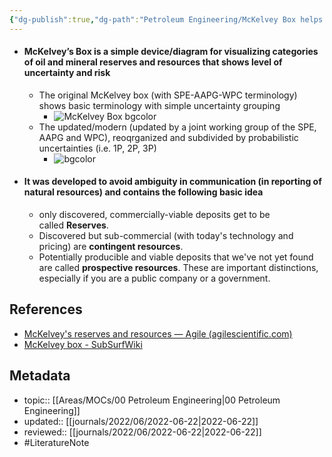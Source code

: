 ```yaml
---
{"dg-publish":true,"dg-path":"Petroleum Engineering/McKelvey Box helps to visualise mineral resources uncertainty.md","permalink":"/petroleum-engineering/mc-kelvey-box-helps-to-visualise-mineral-resources-uncertainty/","title":"McKelvey Box helps to visualise mineral resources uncertainty","updated":"2022-10-10T19:25:33.673+08:00"}
---
```



- #### McKelvey’s Box is a simple device/diagram for visualizing categories of oil and mineral reserves and resources that shows level of uncertainty and risk
	- The original McKelvey box (with SPE-AAPG-WPC terminology) shows basic terminology with simple uncertainty grouping
		- ![McKelvey Box bgcolor](https://subsurfwiki.org/images/thumb/5/55/Simple_McKelvey_box.svg/450px-Simple_McKelvey_box.svg.png)
	- The updated/modern (updated by a joint working group of the SPE, AAPG and WPC), reoqrganized and subdivided by probabilistic uncertainties (i.e. 1P, 2P, 3P)
		- ![bgcolor](https://subsurfwiki.org/images/thumb/f/fe/McKelvey_box.svg/750px-McKelvey_box.svg.png)
- #### It was developed to avoid ambiguity in communication (in reporting of natural resources) and contains the following basic idea
	- only discovered, commercially-viable deposits get to be called **Reserves**.
	- Discovered but sub-commercial (with today's technology and pricing) are **contingent resources**.
	- Potentially producible and viable deposits that we've not yet found are called **prospective resources**. These are important distinctions, especially if you are a public company or a government.

## References
- [McKelvey's reserves and resources — Agile (agilescientific.com)](https://agilescientific.com/blog/2011/10/18/mckelveys-reserves-and-resources.html)
- [McKelvey box - SubSurfWiki](https://subsurfwiki.org/wiki/McKelvey_box)

## Metadata
- topic:: [[Areas/MOCs/00 Petroleum Engineering\|00 Petroleum Engineering]]
- updated:: [[journals/2022/06/2022-06-22\|2022-06-22]]
- reviewed:: [[journals/2022/06/2022-06-22\|2022-06-22]]
- #LiteratureNote 